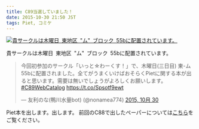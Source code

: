 ```yaml
---
title: C89当選していました！
date: 2015-10-30 21:50 JST
tags: Piet, コミケ
---
```


[![貴サークルは木曜日 東地区 "ム" ブロック 55bに配置されています。](https://i.gyazo.com/e778d3efbca8960addf7094dc131f93e.png)](https://gyazo.com/e778d3efbca8960addf7094dc131f93e)

貴サークルは木曜日 東地区 "ム" ブロック 55bに配置されています。 


<blockquote class="twitter-tweet" lang="ja"><p lang="ja" dir="ltr">今回初参加のサークル「いっと☆わーくす！」で、木曜日(三日目) 東-ム55bに配置されました。全てがうまくいけばおそらくPietに関する本が出ると思います。需要は無いでしょうがよろしくお願いします。 <a href="https://twitter.com/hashtag/C89WebCatalog?src=hash">#C89WebCatalog</a> <a href="https://t.co/Spsotf9ewt">https://t.co/Spsotf9ewt</a></p>&mdash; 友利のな(鴨川水量bot) (@nonamea774) <a href="https://twitter.com/nonamea774/status/660055067983089664">2015, 10月 30</a></blockquote>
<script async src="//platform.twitter.com/widgets.js" charset="utf-8"></script>

Piet本を出します。出します。
前回のC88で出したペーパーについては[こちら](/piet/)をご覧ください。
